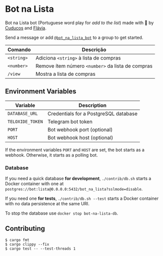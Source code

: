 # Bot na Lista

Bot na Lista bot (Portuguese word play for _add to the list_) made with 💜 by [Cuducos](https://github.com/cuducos) and [Flávia](https://github.com/Flaviasv).

Send a message or add [`@bot_na_lista_bot`](https://t.me/bot_na_lista_bot) to a group to get started.

| Comando | Descrição |
|---|---|
| `<string>` | Adiciona `<string>` à lista de compras |
| `<number>` | Remove ítem número `<number>` da lista de compras |
| `/view` | Mostra a lista de compras |

## Environment Variables

| Variable | Description |
|---|---|
| `DATABASE_URL` | Credentials for a PostgreSQL database |
| `TELOXIDE_TOKEN` | Telegram bot token | 
| `PORT` | Bot webhook port (optional) |
| `HOST` | Bot webhook host (optional) |

If the environment variables `PORT` and `HOST` are set, the bot starts as a webhook. Otherwise, it starts as a polling bot.

### Database

If you need a quick database **for development**, `./contrib/db.sh` starts a Docker container with one at `
postgres://bot:lista@0.0.0.0:5432/bot_na_lista?sslmode=disable`.

If you need one **for tests**, `./contrib/db.sh --test` starts a Docker container with no data persistence at the same URI.

To stop the database use `docker stop bot-na-lista-db`.

## Contributing

```console
$ cargo fmt
$ cargo clippy --fix
$ cargo test -- --test-threads 1
```

